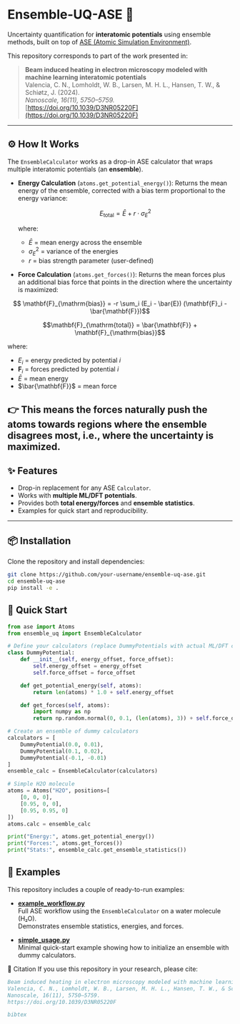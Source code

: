 # Ensemble-UQ-ASE 🚀
Uncertainty quantification for **interatomic potentials** using ensemble methods, built on top of [ASE (Atomic Simulation Environment)](https://wiki.fysik.dtu.dk/ase/).

This repository corresponds to part of the work presented in:

> **Beam induced heating in electron microscopy modeled with machine learning interatomic potentials**  
> Valencia, C. N., Lomholdt, W. B., Larsen, M. H. L., Hansen, T. W., & Schiøtz, J. (2024).  
> *Nanoscale, 16(11), 5750–5759.*  
> [https://doi.org/10.1039/D3NR05220F](https://doi.org/10.1039/D3NR05220F)

---
## ⚙️ How It Works

The `EnsembleCalculator` works as a drop-in ASE calculator that wraps multiple interatomic potentials (an **ensemble**).

- **Energy Calculation** (`atoms.get_potential_energy()`):
  Returns the mean energy of the ensemble, corrected with a bias term proportional to the energy variance:

  $$E_{\text{total}} = \bar{E} + r \cdot \sigma_E^2$$
  
  where:
  - $\bar{E}$ = mean energy across the ensemble
  - $\sigma_E^2$ = variance of the energies  
  - $r$ = bias strength parameter (user-defined)

- **Force Calculation** (`atoms.get_forces()`):
  Returns the mean forces plus an additional bias force that points in the direction where the uncertainty is maximized:
```math
  \mathbf{F}_{\mathrm{bias}} = -r \sum_i (E_i - \bar{E}) (\mathbf{F}_i - \bar{\mathbf{F}})
```
```math
\mathbf{F}_{\mathrm{total}} = \bar{\mathbf{F}} + \mathbf{F}_{\mathrm{bias}}
```

  where:
  - $E_i$ = energy predicted by potential $i$
  - $\mathbf{F}_i$ = forces predicted by potential $i$
  - $\bar{E}$ = mean energy
  - $\bar{\mathbf{F}}$ = mean force

👉 This means the forces naturally push the atoms towards regions where the ensemble disagrees most, i.e., where the uncertainty is maximized.
---
## ✨ Features
- Drop-in replacement for any ASE `Calculator`.
- Works with **multiple ML/DFT potentials**.
- Provides both **total energy/forces** and **ensemble statistics**.
- Examples for quick start and reproducibility.

---

## 📦 Installation
Clone the repository and install dependencies:
```bash
git clone https://github.com/your-username/ensemble-uq-ase.git
cd ensemble-uq-ase
pip install -e .
```
## 🚀 Quick Start

```python
from ase import Atoms
from ensemble_uq import EnsembleCalculator

# Define your calculators (replace DummyPotentials with actual ML/DFT calculators)
class DummyPotential:
    def __init__(self, energy_offset, force_offset):
        self.energy_offset = energy_offset
        self.force_offset = force_offset

    def get_potential_energy(self, atoms):
        return len(atoms) * 1.0 + self.energy_offset

    def get_forces(self, atoms):
        import numpy as np
        return np.random.normal(0, 0.1, (len(atoms), 3)) + self.force_offset

# Create an ensemble of dummy calculators
calculators = [
    DummyPotential(0.0, 0.01),
    DummyPotential(0.1, 0.02),
    DummyPotential(-0.1, -0.01)
]
ensemble_calc = EnsembleCalculator(calculators)

# Simple H2O molecule
atoms = Atoms("H2O", positions=[
    [0, 0, 0],
    [0.95, 0, 0],
    [0.95, 0.95, 0]
])
atoms.calc = ensemble_calc

print("Energy:", atoms.get_potential_energy())
print("Forces:", atoms.get_forces())
print("Stats:", ensemble_calc.get_ensemble_statistics())
```
## 📂 Examples

This repository includes a couple of ready-to-run examples:

- [**example_workflow.py**](examples/example_workflow.py)  
  Full ASE workflow using the `EnsembleCalculator` on a water molecule (H₂O).  
  Demonstrates ensemble statistics, energies, and forces.

- [**simple_usage.py**](examples/simple_usage.py)  
  Minimal quick-start example showing how to initialize an ensemble with dummy calculators.

📜 Citation
If you use this repository in your research, please cite:
```bibtex
Beam induced heating in electron microscopy modeled with machine learning interatomic potentials
Valencia, C. N., Lomholdt, W. B., Larsen, M. H. L., Hansen, T. W., & Schiøtz, J. (2024).
Nanoscale, 16(11), 5750–5759.
https://doi.org/10.1039/D3NR05220F

bibtex
```
